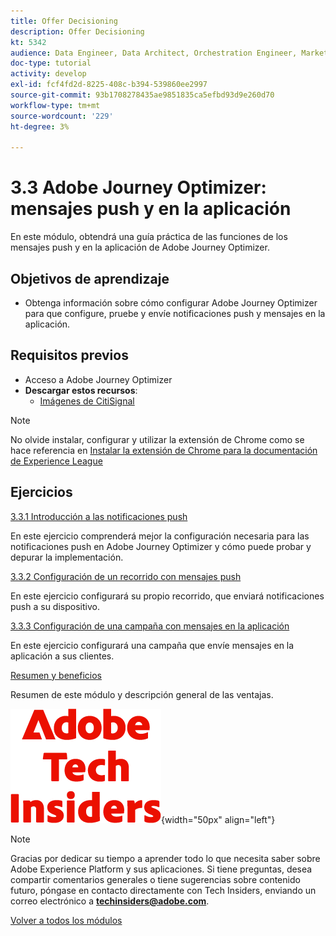 ```yaml
---
title: Offer Decisioning
description: Offer Decisioning
kt: 5342
audience: Data Engineer, Data Architect, Orchestration Engineer, Marketer
doc-type: tutorial
activity: develop
exl-id: fcf4fd2d-8225-408c-b394-539860ee2997
source-git-commit: 93b1708278435ae9851835ca5efbd93d9e260d70
workflow-type: tm+mt
source-wordcount: '229'
ht-degree: 3%

---
```


# 3.3 Adobe Journey Optimizer: mensajes push y en la aplicación

En este módulo, obtendrá una guía práctica de las funciones de los mensajes push y en la aplicación de Adobe Journey Optimizer.

## Objetivos de aprendizaje

- Obtenga información sobre cómo configurar Adobe Journey Optimizer para que configure, pruebe y envíe notificaciones push y mensajes en la aplicación.

## Requisitos previos

- Acceso a Adobe Journey Optimizer
- **Descargar estos recursos**:
   - [Imágenes de CitiSignal](./../../../../assets/ajo/CitiSignal-images.zip)

>[!NOTE]
>
>No olvide instalar, configurar y utilizar la extensión de Chrome como se hace referencia en [Instalar la extensión de Chrome para la documentación de Experience League](../../../getting-started/gettingstarted/ex1.md)

## Ejercicios

[3.3.1 Introducción a las notificaciones push](./ex1.md)

En este ejercicio comprenderá mejor la configuración necesaria para las notificaciones push en Adobe Journey Optimizer y cómo puede probar y depurar la implementación.

[3.3.2 Configuración de un recorrido con mensajes push](./ex2.md)

En este ejercicio configurará su propio recorrido, que enviará notificaciones push a su dispositivo.

[3.3.3 Configuración de una campaña con mensajes en la aplicación](./ex3.md)

En este ejercicio configurará una campaña que envíe mensajes en la aplicación a sus clientes.

[Resumen y beneficios](./summary.md)

Resumen de este módulo y descripción general de las ventajas.

![Perspectivas técnicas](./../../../../assets/images/techinsiders.png){width="50px" align="left"}

>[!NOTE]
>
>Gracias por dedicar su tiempo a aprender todo lo que necesita saber sobre Adobe Experience Platform y sus aplicaciones. Si tiene preguntas, desea compartir comentarios generales o tiene sugerencias sobre contenido futuro, póngase en contacto directamente con Tech Insiders, enviando un correo electrónico a **techinsiders@adobe.com**.

[Volver a todos los módulos](./../../../../overview.md)
